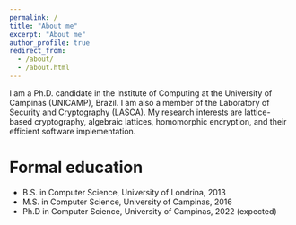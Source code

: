 ```yaml
---
permalink: /
title: "About me"
excerpt: "About me"
author_profile: true
redirect_from: 
  - /about/
  - /about.html
---
```


I am a Ph.D. candidate in the Institute of Computing at the University of Campinas (UNICAMP), Brazil. I am also a member of the Laboratory of Security and Cryptography (LASCA). My research interests are lattice-based cryptography, algebraic lattices, homomorphic encryption, and their efficient software implementation.

Formal education
======
* B.S. in Computer Science, University of Londrina, 2013
* M.S. in Computer Science, University of Campinas, 2016
* Ph.D in Computer Science, University of Campinas, 2022 (expected)

